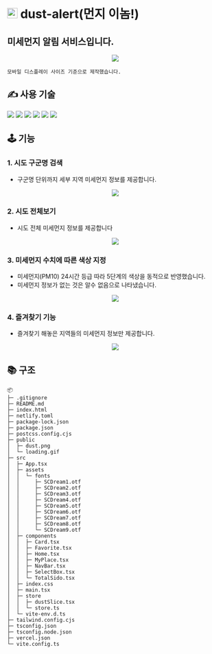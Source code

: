 # <img width="24" alt="logo" src="https://user-images.githubusercontent.com/90392240/185337126-a27ff4eb-f459-4f37-bea2-2d09cc479ddc.png" /> dust-alert(먼지 이놈!)

## 미세먼지 알림 서비스입니다.

<p align="center">
<img src="https://user-images.githubusercontent.com/90392240/185575676-40ce0553-64a7-4bfe-b28a-feb75e28ea3b.png" />
</p>

`모바일 디스플레이 사이즈 기준으로 제작했습니다.`

## ✍️ 사용 기술
<img src="https://img.shields.io/badge/JAVASCRIPT-F7DF1E?style=for-the-badge&logo=JavaScript&logoColor=white"/> <img src="https://img.shields.io/badge/REDUX TOOLKIT-764ABC?style=for-the-badge&logo=Redux&logoColor=white"/> <img src="https://img.shields.io/badge/REDUX THUNK-764ABC?style=for-the-badge&logo=Redux&logoColor=white"/> <img src="https://img.shields.io/badge/TAILWIND CSS-06B6D4?style=for-the-badge&logo=Tailwind CSS&logoColor=white"/> <img src="https://img.shields.io/badge/HEADLESS UI-66E3FF?style=for-the-badge&logo=Headless UI&logoColor=white"/> <img src="https://img.shields.io/badge/VERCEL-000000?style=for-the-badge&logo=Vercel&logoColor=white"/>

## 🕹 기능

### **1. 시도 구군명 검색**

- 구군명 단위까지 세부 지역 미세먼지 정보를 제공합니다.

<p align="center">
<img src="https://user-images.githubusercontent.com/90392240/185578782-1b650d16-fa0a-4406-827c-75d9b57b0bd7.gif" />
</p>

### **2. 시도 전체보기**

- 시도 전체 미세먼지 정보를 제공합니다

<p align="center">
<img src="https://user-images.githubusercontent.com/90392240/185578850-5723ccb7-c110-4565-a440-d5ae995d536a.gif" />
</p>

### **3. 미세먼지 수치에 따른 색상 지정**

- 미세먼지(PM10) 24시간 등급 따라 5단계의 색상을 동적으로 반영했습니다.
- 미세먼지 정보가 없는 것은 알수 없음으로 나타냈습니다.

<p align="center">
<img src="https://user-images.githubusercontent.com/90392240/185578885-6ceab86e-0943-48f3-bbb8-ce83b6f2f5ae.gif" />
</p>

### **4. 즐겨찾기 기능**

- 즐겨찾기 해놓은 지역들의 미세먼지 정보만 제공합니다.

<p align="center">
<img src="https://user-images.githubusercontent.com/90392240/185578950-2c878eec-d4b1-4b58-94fb-9e923ee675fe.gif" />
</p>

## 📚 구조 

```
📦 
├─ .gitignore
├─ README.md
├─ index.html
├─ netlify.toml
├─ package-lock.json
├─ package.json
├─ postcss.config.cjs
├─ public
│  ├─ dust.png
│  └─ loading.gif
├─ src
│  ├─ App.tsx
│  ├─ assets
│  │  └─ fonts
│  │     ├─ SCDream1.otf
│  │     ├─ SCDream2.otf
│  │     ├─ SCDream3.otf
│  │     ├─ SCDream4.otf
│  │     ├─ SCDream5.otf
│  │     ├─ SCDream6.otf
│  │     ├─ SCDream7.otf
│  │     ├─ SCDream8.otf
│  │     └─ SCDream9.otf
│  ├─ components
│  │  ├─ Card.tsx
│  │  ├─ Favorite.tsx
│  │  ├─ Home.tsx
│  │  ├─ MyPlace.tsx
│  │  ├─ NavBar.tsx
│  │  ├─ SelectBox.tsx
│  │  └─ TotalSido.tsx
│  ├─ index.css
│  ├─ main.tsx
│  ├─ store
│  │  ├─ dustSlice.tsx
│  │  └─ store.ts
│  └─ vite-env.d.ts
├─ tailwind.config.cjs
├─ tsconfig.json
├─ tsconfig.node.json
├─ vercel.json
└─ vite.config.ts
